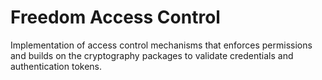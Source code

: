 # Freedom Access Control

Implementation of access control mechanisms that enforces permissions and builds on the cryptography packages to validate credentials and authentication tokens.
